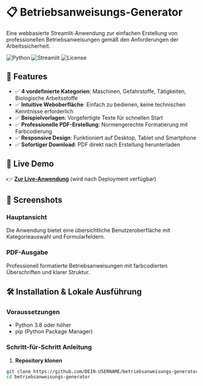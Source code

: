 # 📋 Betriebsanweisungs-Generator

Eine webbasierte Streamlit-Anwendung zur einfachen Erstellung von professionellen Betriebsanweisungen gemäß den Anforderungen der Arbeitssicherheit.

![Python](https://img.shields.io/badge/python-3.8+-blue.svg)
![Streamlit](https://img.shields.io/badge/streamlit-1.31.0-red.svg)
![License](https://img.shields.io/badge/license-MIT-green.svg)

## 🎯 Features

- ✅ **4 vordefinierte Kategorien**: Maschinen, Gefahrstoffe, Tätigkeiten, Biologische Arbeitsstoffe
- ✅ **Intuitive Weboberfläche**: Einfach zu bedienen, keine technischen Kenntnisse erforderlich
- ✅ **Beispielvorlagen**: Vorgefertigte Texte für schnellen Start
- ✅ **Professionelle PDF-Erstellung**: Normengerechte Formatierung mit Farbcodierung
- ✅ **Responsive Design**: Funktioniert auf Desktop, Tablet und Smartphone
- ✅ **Sofortiger Download**: PDF direkt nach Erstellung herunterladen

## 🚀 Live Demo

👉 **[Zur Live-Anwendung](https://IHR-APP-NAME.streamlit.app)** (wird nach Deployment verfügbar)

## 📸 Screenshots

### Hauptansicht
Die Anwendung bietet eine übersichtliche Benutzeroberfläche mit Kategorieauswahl und Formularfeldern.

### PDF-Ausgabe
Professionell formatierte Betriebsanweisungen mit farbcodierten Überschriften und klarer Struktur.

## 🛠️ Installation & Lokale Ausführung

### Voraussetzungen
- Python 3.8 oder höher
- pip (Python Package Manager)

### Schritt-für-Schritt Anleitung

1. **Repository klonen**
```bash
git clone https://github.com/DEIN-USERNAME/betriebsanweisungs-generator.git
cd betriebsanweisungs-generator
